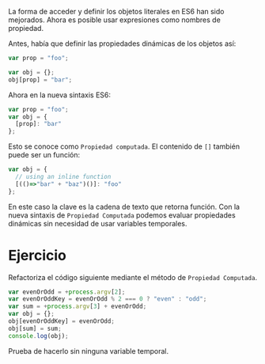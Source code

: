 La forma de acceder y definir los objetos literales en ES6 han sido mejorados. Ahora es posible usar expresiones como nombres de propiedad.

Antes, había que definir las propiedades dinámicas de los objetos así:

```javascript
var prop = "foo";

var obj = {};
obj[prop] = "bar";
```
Ahora en la nueva sintaxis ES6:

```javascript
var prop = "foo";
var obj = {
  [prop]: "bar"
};
```
Esto se conoce como `Propiedad computada`.
El contenido de `[]` también puede ser un función:

```javascript
var obj = {
  // using an inline function
  [(()=>"bar" + "baz")()]: "foo"
};
```
En este caso la clave es la cadena de texto que retorna función. Con la nueva sintaxis de `Propiedad Computada` podemos evaluar propiedades dinámicas sin necesidad de usar variables temporales.

# Ejercicio

Refactoriza el código siguiente mediante el método de `Propiedad Computada`.

```javascript
var evenOrOdd = +process.argv[2];
var evenOrOddKey = evenOrOdd % 2 === 0 ? "even" : "odd";
var sum = +process.argv[3] + evenOrOdd;
var obj = {};
obj[evenOrOddKey] = evenOrOdd;
obj[sum] = sum;
console.log(obj);
```
Prueba de hacerlo sin ninguna variable temporal.